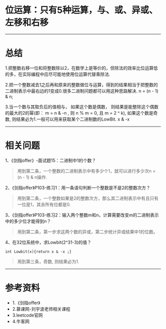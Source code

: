 # 位运算：只有5种运算，与、或、异或、左移和右移

---

# 总结

1.把整数右移一位和将整数除以2，在数学上是等价的，但除法的效率比位运算低的多，在实际编程中应尽可能地使用位运算代替乘除法.

2.把一个整数减去1之后再和原来的整数做位与运算，得到的结果相当于把整数的二进制表示中最右边的1变成0.很多二进制问题都可以用这种思路解决.	n = (n - 1) & n;

3.当一个数与其取负后的值相与， 如果这个数是偶数， 则结果是能整除这个偶数的最大的2的幂(即： m = n & -n , 则 n % m = 0, 且 m = 2 ^ k), 如果这个数是奇数, 则结果必为1.一般可以用来获取某个二进制数的LowBit.		x & -x

---

# 相关问题

1、《剑指offer》-面试题15：二进制中1的个数？
> 用到第二条，一个整数的二进制表示中有多少个1，就可以进行多少次n = (n - 1) & n操作.

2、《剑指offer》P103-练习1：用一条语句判断一个整数是不是2的整数次方？
> 用到第二条，一个整数如果是2的整数次方，那么其二进制表示中有且只有一位是1，其余所有位都是0.

3、《剑指offer》P103-练习2：输入两个整数m和n，计算需要改变m的二进制表示中的多少位才能得到n？
> 用到第二条，第一步求这两个数的异或，第二步统计异或结果中1的位数。

4、在32位系统中，求Lowbit(2^31-3)的值？

	int Lowbit(x){return x & -x ;}
>用到第三条，奇数, 则结果必为1.

---

# 参考资料

* 1.《剑指offer》
* 2.慕课网-刘宇波老师相关课程
* 3.leetcode官网
* 4.牛客网


